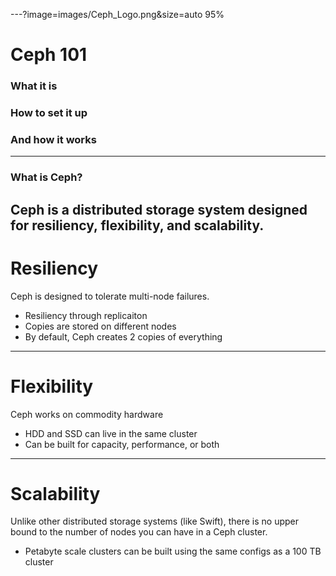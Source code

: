 ---?image=images/Ceph_Logo.png&size=auto 95%
# Ceph 101
### What it is
### How to set it up
### And how it works
---
### What is Ceph?


 Ceph is a distributed storage system designed for resiliency, flexibility, and scalability.
---
# Resiliency
Ceph is designed to tolerate multi-node failures.
 - Resiliency through replicaiton
 - Copies are stored on different nodes
 - By default, Ceph creates 2 copies of everything
---
# Flexibility
Ceph works on commodity hardware
 - HDD and SSD can live in the same cluster
 - Can be built for capacity, performance, or both
---
# Scalability
Unlike other distributed storage systems (like Swift), there is no upper bound to the number of nodes you can have in a Ceph cluster.
 - Petabyte scale clusters can be built using the same configs as a 100 TB cluster


